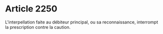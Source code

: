 # Article 2250

L'interpellation faite au débiteur principal, ou sa reconnaissance, interrompt la prescription contre la caution.
